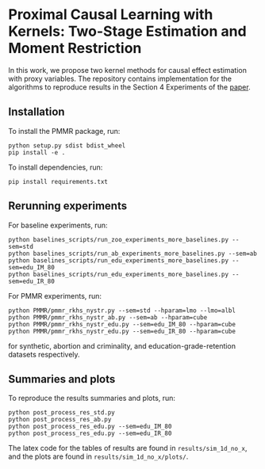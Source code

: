 # Proximal Causal Learning with Kernels: Two-Stage Estimation and Moment Restriction
In this work, we propose two kernel methods for causal effect estimation with proxy variables. 
The repository contains implementation for the algorithms to reproduce results in the Section 4 Experiments of the [paper](https://arxiv.org/abs/2105.04544).

## Installation
To install the PMMR package, run:
```
python setup.py sdist bdist_wheel
pip install -e .
```

To install dependencies, run:
```
pip install requirements.txt
```

## Rerunning experiments
For baseline experiments, run:
```
python baselines_scripts/run_zoo_experiments_more_baselines.py --sem=std
python baselines_scripts/run_ab_experiments_more_baselines.py --sem=ab
python baselines_scripts/run_edu_experiments_more_baselines.py --sem=edu_IM_80
python baselines_scripts/run_edu_experiments_more_baselines.py --sem=edu_IR_80
```
 
For PMMR experiments, run:
```
python PMMR/pmmr_rkhs_nystr.py --sem=std --hparam=lmo --lmo=albl
python PMMR/pmmr_rkhs_nystr_ab.py --sem=ab --hparam=cube
python PMMR/pmmr_rkhs_nystr_edu.py --sem=edu_IM_80 --hparam=cube
python PMMR/pmmr_rkhs_nystr_edu.py --sem=edu_IR_80 --hparam=cube
```
for synthetic, abortion and criminality, and education-grade-retention datasets respectively.



## Summaries and plots
To reproduce the results summaries and plots, run:
```
python post_process_res_std.py 
python post_process_res_ab.py 
python post_process_res_edu.py --sem=edu_IM_80
python post_process_res_edu.py --sem=edu_IR_80
```
The latex code for the tables of results are found in `results/sim_1d_no_x`, and the plots are found in `results/sim_1d_no_x/plots/`.
